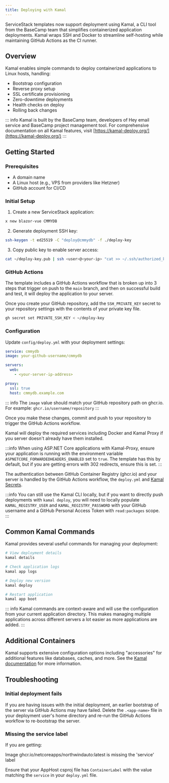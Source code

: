 ```yaml
---
title: Deploying with Kamal
---
```


ServiceStack templates now support deployment using Kamal, a CLI tool from the BaseCamp team that simplifies containerized application deployments. Kamal wraps SSH and Docker to streamline self-hosting while maintaining GitHub Actions as the CI runner.

<lite-youtube class="w-full mx-4 my-4" width="560" height="315" videoid="-mDJfRG8mLQ" style="background-image: url('https://img.youtube.com/vi/-mDJfRG8mLQ/maxresdefault.jpg')"></lite-youtube>

## Overview

Kamal enables simple commands to deploy containerized applications to Linux hosts, handling:
- Bootstrap configuration
- Reverse proxy setup
- SSL certificate provisioning
- Zero-downtime deployments
- Health checks on deploy
- Rolling back changes

::: info
Kamal is built by the BaseCamp team, developers of Hey email service and BaseCamp project management tool. For comprehensive documentation on all Kamal features, visit [https://kamal-deploy.org/](https://kamal-deploy.org/)
:::

## Getting Started

### Prerequisites
- A domain name
- A Linux host (e.g., VPS from providers like Hetzner)
- GitHub account for CI/CD

### Initial Setup

1. Create a new ServiceStack application:
```bash
x new blazor-vue CMMYDB
```

2. Generate deployment SSH key:
```bash
ssh-keygen -t ed25519 -C "deploy@cmmydb" -f ./deploy-key
```

3. Copy public key to enable server access:
```bash
cat ~/deploy-key.pub | ssh <user>@<your-ip> "cat >> ~/.ssh/authorized_keys"
```

### GitHub Actions

The template includes a GitHub Actions workflow that is broken up into 3 steps that trigger on push to the `main` branch, and then on successful build and test, it will deploy the application to your server.

Once you create your GitHub repository, add the `SSH_PRIVATE_KEY` secret to your repository settings with the contents of your private key file.

```bash
gh secret set PRIVATE_SSH_KEY < ~/deploy-key
```

### Configuration

Update `config/deploy.yml` with your deployment settings:

```yaml
service: cmmydb
image: your-github-username/cmmydb

servers:
  web:
    - <your-server-ip-address>

proxy:
  ssl: true
  host: cmmydb.example.com
```

::: info
The `image` value should match your GitHub repository path on ghcr.io. For example: `ghcr.io/username/repository`
:::

Once you make these changes, commit and push to your repository to trigger the GitHub Actions workflow.

Kamal will deploy the required services including Docker and Kamal Proxy if you server doesn't already have them installed.

:::info
When using ASP.NET Core applications with Kamal-Proxy, ensure your application is running with the environment variable `ASPNETCORE_FORWARDEDHEADERS_ENABLED` set to `true`.
The template has this by default, but if you are getting errors with 302 redirects, ensure this is set.
:::

The authentication between GitHub Container Registry (ghcr.io) and your server is handled by the GitHub Actions workflow, the `deploy.yml` and [Kamal Secrets](https://kamal-deploy.org/docs/configuration/environment-variables/#secrets).

:::info
You can still use the Kamal CLI locally, but if you want to directly push deployments with `kamal deploy`, you will need to locally populate `KAMAL_REGISTRY_USER` and `KAMAL_REGISTRY_PASSWORD` with your GitHub username and a GitHub Personal Access Token with `read:packages` scope.
:::

## Common Kamal Commands

Kamal provides several useful commands for managing your deployment:

```bash
# View deployment details
kamal details

# Check application logs
kamal app logs

# Deploy new version
kamal deploy

# Restart application
kamal app boot
```

::: info
Kamal commands are context-aware and will use the configuration from your current application directory. This makes managing multiple applications across different servers a lot easier as more applications are added.
:::

## Additional Containers

Kamal supports extensive configuration options including "accessories" for additional features like databases, caches, and more. See the [Kamal documentation](https://kamal-deploy.org/docs/configuration/accessories/) for more information.

## Troubleshooting

### Initial deployment fails

If you are having issues with the initial deployment, an earlier bootstrap of the server via GitHub Actions may have failed.
Delete the `.<app-name>` file in your deployment user's home directory and re-run the GitHub Actions workflow to re-bootstrap the server.

### Missing the service label

If you are getting:

Image ghcr.io/netcoreapps/northwindauto:latest is missing the 'service' label

Ensure that your AppHost csproj file has `ContainerLabel` with the value matching the `service` in your `deploy.yml` file.